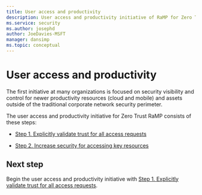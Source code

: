 ```yaml
---
title: User access and productivity
description: User access and productivity initiative of RaMP for Zero Trust
ms.service: security
ms.author: josephd
author: JoeDavies-MSFT
manager: dansimp
ms.topic: conceptual
---
```


# User access and productivity

The first initiative at many organizations is focused on security visibility and control for newer productivity resources (cloud and mobile) and assets outside of the traditional corporate network security perimeter. 

The user access and productivity initiative for Zero Trust RaMP consists of these steps:

- [Step 1. Explicitly validate trust for all access requests](user-access-productivity-validate-trust.md)

- [Step 2. Increase security for accessing key resources](user-access-productivity-increase-security-access.md)

## Next step

Begin the user access and productivity initiative with [Step 1. Explicitly validate trust for all access requests](user-access-productivity-validate-trust.md).


